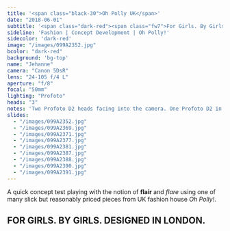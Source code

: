```yaml
---
title: '<span class="black-30">Oh Polly UK</span>'
date: "2018-06-01"
subtitle: '<span class="dark-red"><span class="fw7">For Girls. By Girls.</span> Designed In London</span>'
sideline: 'Fashion | Concept Development | Oh Polly!'
sidecolor: 'dark-red'
image: "/images/099A2352.jpg"
bcolor: "dark-red"
background: 'bg-top'
name: "Jehanne"
camera: "Canon 5DsR"
lens: "24-105 f/4 L"
aperture: "f/8"
focal: "50mm"
lighting: "Profoto"
heads: "3"
notes: 'Two Profoto D2 heads facing into the camera. One Profoto D2 in a Profoto 4ft RFi Octabank. Modern lenses are much harder to get to flare out than one would think.'
slides:
  - "/images/099A2352.jpg"
  - "/images/099A2369.jpg"
  - "/images/099A2371.jpg"
  - "/images/099A2377.jpg"
  - "/images/099A2381.jpg"
  - "/images/099A2387.jpg"
  - "/images/099A2388.jpg"
  - "/images/099A2390.jpg"
  - "/images/099A2391.jpg"
---
```

A quick concept test playing with the notion of **flair** and *flare* using one of many slick but reasonably priced pieces from UK fashion house *Oh Polly!*. 

## FOR GIRLS. BY GIRLS. DESIGNED IN LONDON.

